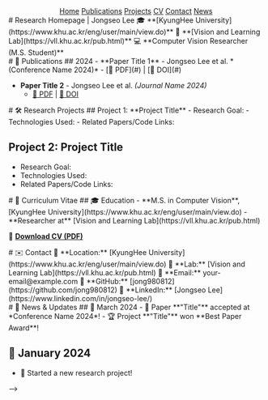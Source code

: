 <!-- ---
layout: home
title: Research Homepage
---

# Research Homepage | Jongseo Lee  
🎓 **[KyungHee University](https://www.khu.ac.kr/eng/user/main/view.do)**  
🔬 **[Vision and Learning Lab](https://vll.khu.ac.kr/pub.html)**  
💻 **Computer Vision Researcher (M.S. Student)**  

---

## 📚 Research Interests  
- 🔍 Computer Vision  
- 🤖 Deep Learning & AI  
- 🎯 Object Detection & Segmentation  

---

## 🔗 Quick Links  
📄 [Publications](/publications)  
🛠️ [Research Projects](/projects)  
📑 [Curriculum Vitae (CV)](/cv)  
✉️ [Contact](/contact)  
📰 [News](/news)  


---
layout: home
title: Research Homepage
---

<style>
/* Fixed top navigation bar */
.navbar {
    position: fixed;
    top: 0;
    width: 100%;
    background: #003366;
    padding: 10px 0;
    z-index: 1000;
}
.navbar a {
    color: white;
    padding: 10px 20px;
    text-decoration: none;
}
.navbar a:hover {
    background: #00509E;
}

/* Smooth scrolling */
html {
    scroll-behavior: smooth;
}

/* Section styles */
.section {
    padding: 80px 20px;
    max-width: 800px;
    margin: auto;
}
</style>

<!-- Navigation Bar -->
<div class="navbar" style="text-align:center;">
    <a href="#home">Home</a>
    <a href="#publications">Publications</a>
    <a href="#projects">Projects</a>
    <a href="#cv">CV</a>
    <a href="#contact">Contact</a>
    <a href="#news">News</a>
</div>

<!-- Home Section -->
<div id="home" class="section">
# Research Homepage | Jongseo Lee  
🎓 **[KyungHee University](https://www.khu.ac.kr/eng/user/main/view.do)**  
🔬 **[Vision and Learning Lab](https://vll.khu.ac.kr/pub.html)**  
💻 **Computer Vision Researcher (M.S. Student)**  
</div>

<!-- Publications Section -->
<div id="publications" class="section">
# 📄 Publications  
## 2024  
- **Paper Title 1** - Jongseo Lee et al. *(Conference Name 2024)*  
  - [📄 PDF](#) | [🔗 DOI](#)  

- **Paper Title 2** - Jongseo Lee et al. *(Journal Name 2024)*  
  - [📄 PDF](#) | [🔗 DOI](#)  
</div>

<!-- Projects Section -->
<div id="projects" class="section">
# 🛠️ Research Projects  
## Project 1: **Project Title**  
- Research Goal:  
- Technologies Used:  
- Related Papers/Code Links:  

## Project 2: **Project Title**  
- Research Goal:  
- Technologies Used:  
- Related Papers/Code Links:  
</div>

<!-- CV Section -->
<div id="cv" class="section">
# 📑 Curriculum Vitae  
## 🎓 Education  
- **M.S. in Computer Vision**, [KyungHee University](https://www.khu.ac.kr/eng/user/main/view.do)  
- **Researcher at** [Vision and Learning Lab](https://vll.khu.ac.kr/pub.html)  

📄 **[Download CV (PDF)](#)**  
</div>

<!-- Contact Section -->
<div id="contact" class="section">
# ✉️ Contact  
📍 **Location:** [KyungHee University](https://www.khu.ac.kr/eng/user/main/view.do)  
🔬 **Lab:** [Vision and Learning Lab](https://vll.khu.ac.kr/pub.html)  
📧 **Email:** your-email@example.com  
🔗 **GitHub:** [jong980812](https://github.com/jong980812)  
🔗 **LinkedIn:** [Jongseo Lee](https://www.linkedin.com/in/jongseo-lee/)  
</div>

<!-- News Section -->
<div id="news" class="section">
# 📰 News & Updates  
## 📅 March 2024  
- 🎉 Paper **"Title"** accepted at *Conference Name 2024*!  
- 🏆 Project **"Title"** won **Best Paper Award**!  

## 📅 January 2024  
- 📝 Started a new research project!  
</div> -->